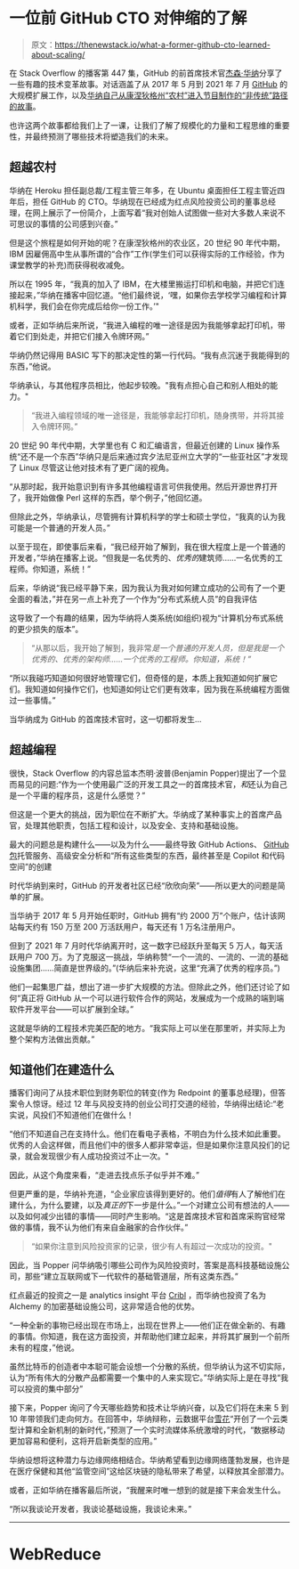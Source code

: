 # 一位前 GitHub CTO 对伸缩的了解

> 原文：<https://thenewstack.io/what-a-former-github-cto-learned-about-scaling/>

在 Stack Overflow 的播客第 447 集，GitHub 的前首席技术官[杰森·华纳](https://www.linkedin.com/in/jcw148)分享了一些有趣的技术变革故事。对话涵盖了从 2017 年 5 月到 2021 年 7 月 [GitHub](https://www.github.com) 的大规模扩展工作，以及[华纳自己从康涅狄格州“农村”进入节目制作的“非传统”路径的故事](https://the-stack-overflow-podcast.simplecast.com/episodes/jason-warner-github-cto-redpoint-web3/transcript/)。

也许这两个故事都给我们上了一课，让我们了解了规模化的力量和工程思维的重要性，并最终预测了哪些技术将塑造我们的未来。

## 超越农村

华纳在 Heroku 担任副总裁/工程主管三年多，在 Ubuntu 桌面担任工程主管近四年后，担任 GitHub 的 CTO。华纳现在已经成为红点风险投资公司的董事总经理，在网上展示了一份简介，上面写着“我对创始人试图做一些对大多数人来说不可思议的事情的公司感到兴奋。”

但是这个旅程是如何开始的呢？在康涅狄格州的农业区，20 世纪 90 年代中期，IBM 因雇佣高中生从事所谓的“合作”工作(学生们可以获得实际的工作经验，作为课堂教学的补充)而获得税收减免。

所以在 1995 年，“我真的加入了 IBM，在大楼里搬运打印机和电脑，并把它们连接起来，”华纳在播客中回忆道。“他们最终说，‘嘿，如果你去学校学习编程和计算机科学，我们会在你完成后给你一份工作。’"

或者，正如华纳后来所说，“我进入编程的唯一途径是因为我能够拿起打印机，带着它们到处走，并把它们接入令牌环网。”

华纳仍然记得用 BASIC 写下的那决定性的第一行代码。“我有点沉迷于我能得到的东西，”他说。

华纳承认，与其他程序员相比，他起步较晚。"我有点担心自己和别人相处的能力。"

> “我进入编程领域的唯一途径是，我能够拿起打印机，随身携带，并将其接入令牌环网。”

20 世纪 90 年代中期，大学里也有 C 和汇编语言，但最近创建的 Linux 操作系统“还不是一个东西”华纳只是后来通过宾夕法尼亚州立大学的“一些亚社区”才发现了 Linux 尽管这让他对技术有了更广阔的视角。

“从那时起，我开始意识到有许多其他编程语言可供我使用。然后开源世界打开了，我开始做像 Perl 这样的东西，举个例子，”他回忆道。

但除此之外，华纳承认，尽管拥有计算机科学的学士和硕士学位，“我真的认为我可能是一个普通的开发人员。”

以至于现在，即使事后来看，“我已经开始了解到，我在很大程度上是一个普通的开发者，”华纳在播客上说。“但我是一名优秀的、*优秀的*建筑师……一名优秀的工程师。你知道，系统！”

后来，华纳说“我已经平静下来，因为我认为我对如何建立成功的公司有了一个更全面的看法，”并在另一点上补充了一个作为“分布式系统人员”的自我评估

这导致了一个有趣的结果，因为华纳将人类系统(如组织)视为“计算机分布式系统的更少损失的版本”。

> “从那以后，我开始了解到，我非常*是一个普通的开发人员，但是我是一个优秀的、*优秀的*架构师……一个优秀的工程师。你知道，系统！”*

“所以我碰巧知道如何很好地管理它们，但奇怪的是，本质上我知道如何扩展它们。我知道如何操作它们，也知道如何让它们更有效率，因为我在系统编程方面做过一些事情。”

当华纳成为 GitHub 的首席技术官时，这一切都将发生…

## 超越编程

很快，Stack Overflow 的内容总监本杰明·波普(Benjamin Popper)提出了一个显而易见的问题:“作为一个使用最广泛的开发工具之一的首席技术官，*和*还认为自己是一个平庸的程序员，这是什么感觉？”

但这是一个更大的挑战，因为职位在不断扩大。华纳成了某种事实上的首席产品官，处理其他职责，包括工程和设计，以及安全、支持和基础设施。

最大的问题总是构建什么——以及为什么——最终导致 GitHub Actions、 [GitHub 包](https://docs.github.com/en/packages/learn-github-packages/introduction-to-github-packages)托管服务、高级安全分析和“所有这些类型的东西，最终甚至是 Copilot 和代码空间”的创建

时代华纳到来时，GitHub 的开发者社区已经“欣欣向荣”——所以更大的问题是简单的扩展。

当华纳于 2017 年 5 月开始任职时，GitHub 拥有“约 2000 万”个账户，估计该网站每天约有 150 万至 200 万活跃用户，每天还有 1 万名注册用户。

但到了 2021 年 7 月时代华纳离开时，这一数字已经跃升至每天 5 万人，每天活跃用户 700 万。为了克服这一挑战，华纳称赞“一个一流的、一流的、一流的基础设施集团……简直是世界级的。”(华纳后来补充说，这里“充满了优秀的程序员。”)

他们一起集思广益，想出了进一步扩大规模的方法。但除此之外，他们还讨论了如何“真正将 GitHub 从一个可以进行软件合作的网站，发展成为一个成熟的端到端软件开发平台——可以扩展到全球。”

这就是华纳的工程技术完美匹配的地方。“我实际上可以坐在那里听，并实际上为整个架构方法做出贡献。”

## 知道他们在建造什么

播客们询问了从技术职位到财务职位的转变(作为 Redpoint 的董事总经理)，但答案令人惊讶。经过 12 年与风投支持的创业公司打交道的经验，华纳得出结论:“老实说，风投们不知道他们在做什么！

“他们不知道自己在支持什么。他们在看电子表格，不明白为什么技术如此重要。优秀的人会这样做，而且他们中的很多人都非常幸运，但是如果你注意风投们的记录，就会发现很少有人成功投资过不止一次。"

因此，从这个角度来看，“走进去找点乐子似乎并不难。”

但更严重的是，华纳补充道，“企业家应该得到更好的。他们*值得*有人了解他们在建什么，为什么要建，以及*真正的*下一步是什么。”一个对建立公司有想法的人——以及如何减少出错的事情——同时产生影响。“这是首席技术官和首席采购官经常做的事情，我不认为他们有来自金融家的合作伙伴。”

> “如果你注意到风险投资家的记录，很少有人有超过一次成功的投资。"

因此，当 Popper 问华纳吸引哪些公司作为风险投资时，答案是高科技基础设施公司，那些“建立互联网或下一代软件的基础管道层，所有这类东西。”

红点最近的投资之一是 analytics insight 平台 [Cribl](https://thenewstack.io/cribl-tackles-observability-costs-agent-fatigue/) ，而华纳也投资了名为 Alchemy 的加密基础设施公司，这非常适合他的优势。

“一种全新的事物已经出现在市场上，出现在世界上——他们正在做全新的、有趣的事情。你知道，我在这方面投资，并帮助他们建立起来，并将其扩展到一个前所未有的程度，”他说。

虽然比特币的创造者中本聪可能会设想一个分散的系统，但华纳认为这不切实际，认为“所有伟大的分散产品都需要一个集中的人来实现它。”华纳实际上是在寻找“我可以投资的集中部分”

接下来，Popper 询问了今天哪些趋势和技术让华纳兴奋，以及它们将在未来 5 到 10 年带领我们走向何方。在回答中，华纳辩称，云数据平台[雪花](https://www.snowflake.com/?utm_content=inline-mention)“开创了一个云类型计算和全新机制的新时代，”预测了一个实时流媒体系统激增的时代，“数据移动更加容易和便利，这将开启新类型的应用。”

华纳设想将这种潜力与边缘网络相结合。华纳希望看到边缘网络蓬勃发展，也许是在医疗保健和其他“监管空间”这给区块链的隐私带来了希望，以释放其全部潜力。

或者，正如华纳在播客最后所说，“我醒来时唯一想到的就是接下来会发生什么。

“所以我谈论开发者，我谈论基础设施，我谈论未来。”

* * *

# WebReduce

<svg xmlns:xlink="http://www.w3.org/1999/xlink" viewBox="0 0 68 31" version="1.1"><title>Group</title> <desc>Created with Sketch.</desc></svg>